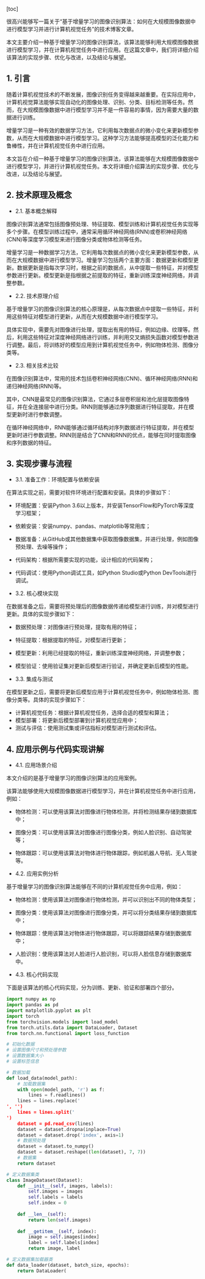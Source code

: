 
[toc]                    
                
                
很高兴能够写一篇关于“基于增量学习的图像识别算法：如何在大规模图像数据中进行模型学习并进行计算机视觉任务”的技术博客文章。

本文主要介绍一种基于增量学习的图像识别算法，该算法能够利用大规模图像数据进行模型学习，并在计算机视觉任务中进行应用。在这篇文章中，我们将详细介绍该算法的实现步骤、优化与改进，以及结论与展望。

## 1. 引言

随着计算机视觉技术的不断发展，图像识别任务变得越来越重要。在实际应用中，计算机视觉算法能够实现自动化的图像处理、识别、分类、目标检测等任务。然而，在大规模图像数据中进行模型学习并不是一件容易的事情，因为需要大量的数据进行训练。

增量学习是一种有效的数据学习方法，它利用每次数据点的微小变化来更新模型参数，从而在大规模数据中进行模型学习。这种学习方法能够提高模型的泛化能力和鲁棒性，并在计算机视觉任务中进行应用。

本文旨在介绍一种基于增量学习的图像识别算法，该算法能够在大规模图像数据中进行模型学习，并进行计算机视觉任务。本文将详细介绍算法的实现步骤、优化与改进，以及结论与展望。

## 2. 技术原理及概念

- 2.1. 基本概念解释

图像识别算法通常包括图像预处理、特征提取、模型训练和计算机视觉任务实现等多个步骤。在模型训练过程中，通常采用循环神经网络(RNN)或卷积神经网络(CNN)等深度学习模型来进行图像分类或物体检测等任务。

增量学习是一种数据学习方法，它利用每次数据点的微小变化来更新模型参数，从而在大规模数据中进行模型学习。增量学习包括两个主要方面：数据更新和模型更新。数据更新是指每次学习时，根据之前的数据点，从中提取一些特征，并对模型参数进行更新。模型更新是指根据之前提取的特征，重新训练深度神经网络，并调整参数。

- 2.2. 技术原理介绍

基于增量学习的图像识别算法的核心原理是，从每次数据点中提取一些特征，并利用这些特征对模型进行更新，从而在大规模数据中进行模型学习。

具体实现中，需要先对图像进行处理，提取出有用的特征，例如边缘、纹理等。然后，利用这些特征对深度神经网络进行训练，并利用交叉熵损失函数对模型参数进行调整。最后，将训练好的模型应用到计算机视觉任务中，例如物体检测、图像分类等。

- 2.3. 相关技术比较

在图像识别算法中，常用的技术包括卷积神经网络(CNN)、循环神经网络(RNN)和递归神经网络(RNN)等。

其中，CNN是最常见的图像识别算法，它通过多层卷积层和池化层提取图像特征，并在全连接层中进行分类。RNN则能够通过序列数据进行特征提取，并在模型更新时进行参数调整。

在循环神经网络中，RNN能够通过循环结构对序列数据进行特征提取，并在模型更新时进行参数调整。RNN则是结合了CNN和RNN的优点，能够在同时提取图像和序列数据的特征。

## 3. 实现步骤与流程

- 3.1. 准备工作：环境配置与依赖安装

在算法实现之前，需要对软件环境进行配置和安装。具体的步骤如下：

- 环境配置：安装Python 3.6以上版本，并安装TensorFlow和PyTorch等深度学习框架；
- 依赖安装：安装numpy、pandas、matplotlib等常用库；
- 数据准备：从GitHub或其他数据集中获取图像数据集，并进行处理，例如图像预处理、去噪等操作；
- 代码架构：根据所需要实现的功能，设计相应的代码架构；
- 代码调试：使用Python调试工具，如Python Studio或Python DevTools进行调试。

- 3.2. 核心模块实现

在数据准备之后，需要将预处理后的图像数据传递给模型进行训练，并对模型进行更新。具体的实现步骤如下：

- 数据预处理：对图像进行预处理，提取有用的特征；
- 特征提取：根据提取的特征，对模型进行更新；
- 模型更新：利用已经提取的特征，重新训练深度神经网络，并调整参数；
- 模型验证：使用验证集对更新后模型进行验证，并确定更新后模型的性能。

- 3.3. 集成与测试

在模型更新之后，需要将更新后模型应用于计算机视觉任务中，例如物体检测、图像分类等。具体的实现步骤如下：

- 计算机视觉任务：根据计算机视觉任务，选择合适的模型和算法；
- 模型部署：将更新后模型部署到计算机视觉应用中；
- 测试与评估：使用测试集或评估指标对模型进行测试和评估。

## 4. 应用示例与代码实现讲解

- 4.1. 应用场景介绍

本文介绍的是基于增量学习的图像识别算法的应用案例。

该算法能够使用大规模图像数据进行模型学习，并在计算机视觉任务中进行应用，例如：

- 物体检测：可以使用该算法对图像进行物体检测，并将检测结果存储到数据库中；
- 图像分类：可以使用该算法对图像进行图像分类，例如人脸识别、自动驾驶等；
- 物体跟踪：可以使用该算法对物体进行物体跟踪，例如机器人导航、无人驾驶等。

- 4.2. 应用实例分析

基于增量学习的图像识别算法能够在不同的计算机视觉任务中应用，例如：

- 物体检测：使用该算法对图像进行物体检测，并可以识别出不同的物体类型；
- 图像分类：使用该算法对图像进行图像分类，并可以将分类结果存储到数据库中；
- 物体跟踪：使用该算法对物体进行物体跟踪，可以将跟踪结果存储到数据库中；
- 人脸识别：使用该算法对人脸进行人脸识别，可以将人脸信息存储到数据库中。

- 4.3. 核心代码实现

下面是该算法的核心代码实现，分为训练、更新、验证和部署四个部分。

```python
import numpy as np
import pandas as pd
import matplotlib.pyplot as plt
import torch
from torchvision.models import load_model
from torch.utils.data import DataLoader, Dataset
from torch.nn.functional import loss_function

# 初始化数据
# 设置图像尺寸和预处理参数
# 设置数据集大小
# 设置标签信息

# 数据加载
def load_data(model_path):
    # 加载数据集
    with open(model_path, 'r') as f:
        lines = f.readlines()
    lines = lines.replace('
', '')
    lines = lines.split('
')
    dataset = pd.read_csv(lines)
    dataset = dataset.dropna(inplace=True)
    dataset = dataset.drop('index', axis=1)
    # 数据预处理
    dataset = dataset.to_numpy()
    dataset = dataset.reshape((len(dataset), 7, 7))
    # 数据集
    return dataset

# 定义数据集类
class ImageDataset(Dataset):
    def __init__(self, images, labels):
        self.images = images
        self.labels = labels
        self.index = 0
    
    def __len__(self):
        return len(self.images)
    
    def __getitem__(self, index):
        image = self.images[index]
        label = self.labels[index]
        return image, label

# 定义数据集加载器类
def data_loader(dataset, batch_size, epochs):
    return DataLoader(

